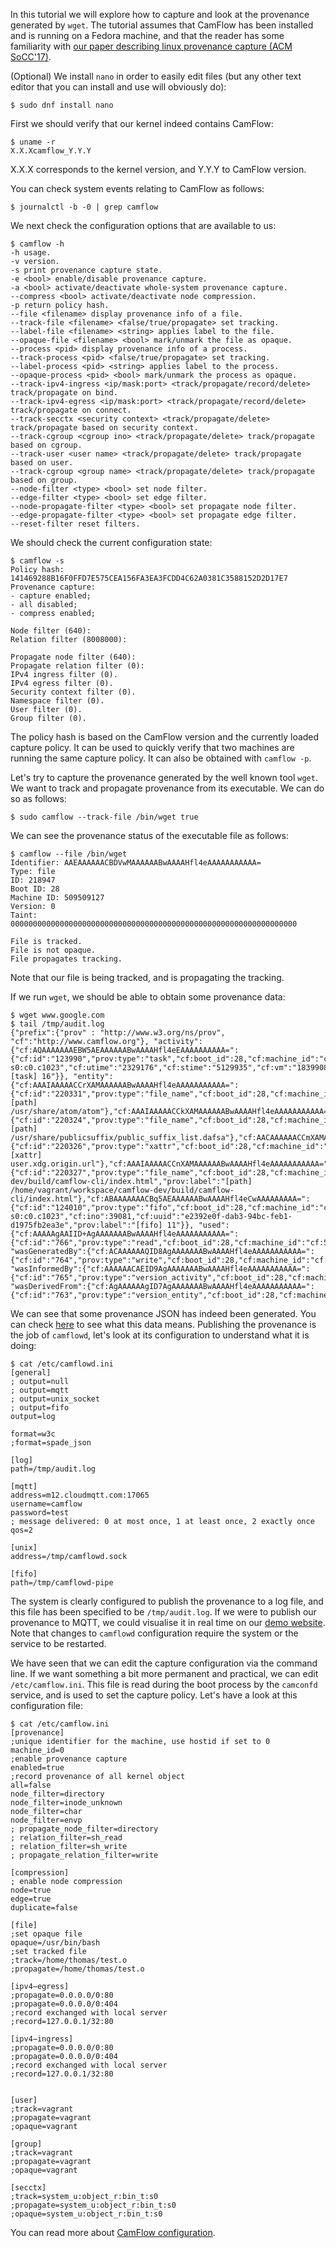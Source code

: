 In this tutorial we will explore how to capture and look at the provenance generated by `wget`. The tutorial assumes that CamFlow has been installed and is running on a Fedora machine, and that the reader has some familiarity with [our paper describing linux provenance capture (ACM SoCC'17)](https://github.com/CamFlow/publications/blob/master/2017socc.pdf).

(Optional) We install `nano` in order to easily edit files (but any other text editor that you can install and use will obviously do):
```
$ sudo dnf install nano
```

First we should verify that our kernel indeed contains CamFlow:
```
$ uname -r
X.X.Xcamflow_Y.Y.Y
```
X.X.X corresponds to the kernel version, and Y.Y.Y to CamFlow version.

You can check system events relating to CamFlow as follows:
```
$ journalctl -b -0 | grep camflow
```

We next check the configuration options that are available to us:
```
$ camflow -h
-h usage.
-v version.
-s print provenance capture state.
-e <bool> enable/disable provenance capture.
-a <bool> activate/deactivate whole-system provenance capture.
--compress <bool> activate/deactivate node compression.
-p return policy hash.
--file <filename> display provenance info of a file.
--track-file <filename> <false/true/propagate> set tracking.
--label-file <filename> <string> applies label to the file.
--opaque-file <filename> <bool> mark/unmark the file as opaque.
--process <pid> display provenance info of a process.
--track-process <pid> <false/true/propagate> set tracking.
--label-process <pid> <string> applies label to the process.
--opaque-process <pid> <bool> mark/unmark the process as opaque.
--track-ipv4-ingress <ip/mask:port> <track/propagate/record/delete> track/propagate on bind.
--track-ipv4-egress <ip/mask:port> <track/propagate/record/delete> track/propagate on connect.
--track-secctx <security context> <track/propagate/delete> track/propagate based on security context.
--track-cgroup <cgroup ino> <track/propagate/delete> track/propagate based on cgroup.
--track-user <user name> <track/propagate/delete> track/propagate based on user.
--track-cgroup <group name> <track/propagate/delete> track/propagate based on group.
--node-filter <type> <bool> set node filter.
--edge-filter <type> <bool> set edge filter.
--node-propagate-filter <type> <bool> set propagate node filter.
--edge-propagate-filter <type> <bool> set propagate edge filter.
--reset-filter reset filters.
```

We should check the current configuration state:
```
$ camflow -s
Policy hash: 141469288B16F0FFD7E575CEA156FA3EA3FCDD4C62A0381C3588152D2D17E7
Provenance capture:
- capture enabled;
- all disabled;
- compress enabled;

Node filter (640):
Relation filter (8008000):

Propagate node filter (640):
Propagate relation filter (0):
IPv4 ingress filter (0).
IPv4 egress filter (0).
Security context filter (0).
Namespace filter (0).
User filter (0).
Group filter (0).
```
The policy hash is based on the CamFlow version and the currently loaded capture policy. It can be used to quickly verify that two machines are running the same capture policy. It can also be obtained with `camflow -p`.

Let's try to capture the provenance generated by the well known tool `wget`. We want to track and propagate provenance from its executable. We can do so as follows:
```
$ sudo camflow --track-file /bin/wget true
```

We can see the provenance status of the executable file as follows:
```
$ camflow --file /bin/wget
Identifier: AAEAAAAAACBDVwMAAAAAABwAAAAHfl4eAAAAAAAAAAA=
Type: file
ID: 218947
Boot ID: 28
Machine ID: 509509127
Version: 0
Taint: 0000000000000000000000000000000000000000000000000000000000000000

File is tracked.
File is not opaque.
File propagates tracking.
```
Note that our file is being tracked, and is propagating the tracking.

If we run `wget`, we should be able to obtain some provenance data:
```
$ wget www.google.com
$ tail /tmp/audit.log
{"prefix":{"prov" : "http://www.w3.org/ns/prov", "cf":"http://www.camflow.org"}, "activity":{"cf:AQAAAAAAAEBW5AEAAAAAABwAAAAHfl4eEAAAAAAAAAA=":{"cf:id":"123990","prov:type":"task","cf:boot_id":28,"cf:machine_id":"cf:509509127","cf:version":16,"cf:date":"2017:09:25T21:11:46","cf:jiffies":"4296340808","cf:uid":1000,"cf:gid":1000,"cf:pid":2578,"cf:vpid":2578,"cf:utsns":4026531838,"cf:ipcns":4026531839,"cf:mntns":4026531840,"cf:pidns":4026531836,"cf:netns":4026531993,"cf:cgroupns":4026531835,"cf:secctx":"unconfined_u:unconfined_r:unconfined_t:s0-s0:c0.c1023","cf:utime":"2329176","cf:stime":"5129935","cf:vm":"1839908","cf:rss":"150492","cf:hw_vm":"1841252","cf:hw_rss":"222676","cf:rbytes":"6860800","cf:wbytes":"0","cf:cancel_wbytes":"0","prov:label":"[task] 16"}}, "entity":{"cf:AAAIAAAAACCrXAMAAAAAABwAAAAHfl4eAAAAAAAAAAA=":{"cf:id":"220331","prov:type":"file_name","cf:boot_id":28,"cf:machine_id":"cf:509509127","cf:version":0,"cf:date":"2017:09:25T21:11:46","cf:jiffies":"4296339739","cf:pathname":"/usr/share/atom/atom","prov:label":"[path] /usr/share/atom/atom"},"cf:AAAIAAAAACCkXAMAAAAAABwAAAAHfl4eAAAAAAAAAAA=":{"cf:id":"220324","prov:type":"file_name","cf:boot_id":28,"cf:machine_id":"cf:509509127","cf:version":0,"cf:date":"2017:09:25T21:11:46","cf:jiffies":"4296339724","cf:pathname":"/usr/share/publicsuffix/public_suffix_list.dafsa","prov:label":"[path] /usr/share/publicsuffix/public_suffix_list.dafsa"},"cf:AACAAAAAACCmXAMAAAAAABwAAAAHfl4eAAAAAAAAAAA=":{"cf:id":"220326","prov:type":"xattr","cf:boot_id":28,"cf:machine_id":"cf:509509127","cf:version":0,"cf:date":"2017:09:25T21:11:46","cf:jiffies":"4296339736","cf:name":"user.xdg.origin.url","cf:size":22,"cf:flags":"0x0","prov:label":"[xattr] user.xdg.origin.url"},"cf:AAAIAAAAACCnXAMAAAAAABwAAAAHfl4eAAAAAAAAAAA=":{"cf:id":"220327","prov:type":"file_name","cf:boot_id":28,"cf:machine_id":"cf:509509127","cf:version":0,"cf:date":"2017:09:25T21:11:46","cf:jiffies":"4296339736","cf:pathname":"/home/vagrant/workspace/camflow-dev/build/camflow-cli/index.html","prov:label":"[path] /home/vagrant/workspace/camflow-dev/build/camflow-cli/index.html"},"cf:ABAAAAAAACBq5AEAAAAAABwAAAAHfl4eCwAAAAAAAAA=":{"cf:id":"124010","prov:type":"fifo","cf:boot_id":28,"cf:machine_id":"cf:509509127","cf:version":11,"cf:date":"2017:09:25T21:11:46","cf:jiffies":"4296340808","cf:uid":1000,"cf:gid":1000,"cf:mode":"0x1180","cf:secctx":"unconfined_u:unconfined_r:unconfined_t:s0-s0:c0.c1023","cf:ino":39081,"cf:uuid":"e2392e0f-dab3-94bc-feb1-d1975fb2ea3e","prov:label":"[fifo] 11"}}, "used":{"cf:AAAAAgAAIID+AgAAAAAAABwAAAAHfl4eAAAAAAAAAAA=":{"cf:id":"766","prov:type":"read","cf:boot_id":28,"cf:machine_id":"cf:509509127","cf:date":"2017:09:25T21:11:46","cf:jiffies":"4296340808","prov:label":"read","cf:allowed":"true","prov:entity":"cf:ABAAAAAAACBq5AEAAAAAABwAAAAHfl4eCwAAAAAAAAA=","prov:activity":"cf:AQAAAAAAAEBW5AEAAAAAABwAAAAHfl4eEAAAAAAAAAA="}}, "wasGeneratedBy":{"cf:ACAAAAAAQID8AgAAAAAAABwAAAAHfl4eAAAAAAAAAAA=":{"cf:id":"764","prov:type":"write","cf:boot_id":28,"cf:machine_id":"cf:509509127","cf:date":"2017:09:25T21:11:46","cf:jiffies":"4296340808","prov:label":"write","cf:allowed":"true","prov:activity":"cf:AQAAAAAAAEBW5AEAAAAAABwAAAAHfl4eDwAAAAAAAAA=","prov:entity":"cf:ABAAAAAAACBq5AEAAAAAABwAAAAHfl4eCwAAAAAAAAA="}}, "wasInformedBy":{"cf:AAAAAACAEID9AgAAAAAAABwAAAAHfl4eAAAAAAAAAAA=":{"cf:id":"765","prov:type":"version_activity","cf:boot_id":28,"cf:machine_id":"cf:509509127","cf:date":"2017:09:25T21:11:46","cf:jiffies":"4296340808","prov:label":"version_activity","cf:allowed":"true","prov:informant":"cf:AQAAAAAAAEBW5AEAAAAAABwAAAAHfl4eDwAAAAAAAAA=","prov:informed":"cf:AQAAAAAAAEBW5AEAAAAAABwAAAAHfl4eEAAAAAAAAAA="}}, "wasDerivedFrom":{"cf:AgAAAAAAgID7AgAAAAAAABwAAAAHfl4eAAAAAAAAAAA=":{"cf:id":"763","prov:type":"version_entity","cf:boot_id":28,"cf:machine_id":"cf:509509127","cf:date":"2017:09:25T21:11:46","cf:jiffies":"4296340808","prov:label":"version_entity","cf:allowed":"true","prov:usedEntity":"cf:ABAAAAAAACBq5AEAAAAAABwAAAAHfl4eCgAAAAAAAAA=","prov:generatedEntity":"cf:ABAAAAAAACBq5AEAAAAAABwAAAAHfl4eCwAAAAAAAAA="}}}
```
We can see that some provenance JSON has indeed been generated. You can check [here](./w3c.md) to see what this data means. Publishing the provenance is the job of `camflowd`, let's look at its configuration to understand what it is doing:
```
$ cat /etc/camflowd.ini
[general]
; output=null
; output=mqtt
; output=unix_socket
; output=fifo
output=log

format=w3c
;format=spade_json

[log]
path=/tmp/audit.log

[mqtt]
address=m12.cloudmqtt.com:17065
username=camflow
password=test
; message delivered: 0 at most once, 1 at least once, 2 exactly once
qos=2

[unix]
address=/tmp/camflowd.sock

[fifo]
path=/tmp/camflowd-pipe
```
The system is clearly configured to publish the provenance to a log file, and this file has been specified to be `/tmp/audit.log`. If we were to publish our provenance to MQTT, we could visualise it in real time on our [demo website](http://camflow.org/demo). Note that changes to `camflowd` configuration require the system or the service to be restarted.

We have seen that we can edit the capture configuration via the command line. If we want something a bit more permanent and practical, we can edit `/etc/camflow.ini`. This file is read during the boot process by the `camconfd` service, and is used to set the capture policy. Let's have a look at this configuration file:
```
$ cat /etc/camflow.ini
[provenance]
;unique identifier for the machine, use hostid if set to 0
machine_id=0
;enable provenance capture
enabled=true
;record provenance of all kernel object
all=false
node_filter=directory
node_filter=inode_unknown
node_filter=char
node_filter=envp
; propagate_node_filter=directory
; relation_filter=sh_read
; relation_filter=sh_write
; propagate_relation_filter=write

[compression]
; enable node compression
node=true
edge=true
duplicate=false

[file]
;set opaque file
opaque=/usr/bin/bash
;set tracked file
;track=/home/thomas/test.o
;propagate=/home/thomas/test.o

[ipv4−egress]
;propagate=0.0.0.0/0:80
;propagate=0.0.0.0/0:404
;record exchanged with local server
;record=127.0.0.1/32:80

[ipv4−ingress]
;propagate=0.0.0.0/0:80
;propagate=0.0.0.0/0:404
;record exchanged with local server
;record=127.0.0.1/32:80


[user]
;track=vagrant
;propagate=vagrant
;opaque=vagrant

[group]
;track=vagrant
;propagate=vagrant
;opaque=vagrant

[secctx]
;track=system_u:object_r:bin_t:s0
;propagate=system_u:object_r:bin_t:s0
;opaque=system_u:object_r:bin_t:s0
```
You can read more about [CamFlow configuration](./configuration.md).
